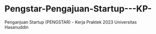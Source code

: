 # Pengstar-Pengajuan-Startup---KP-
Penganjuan Startup (PENGSTAR) - Kerja Praktek 2023 Universitas Hasanuddin

